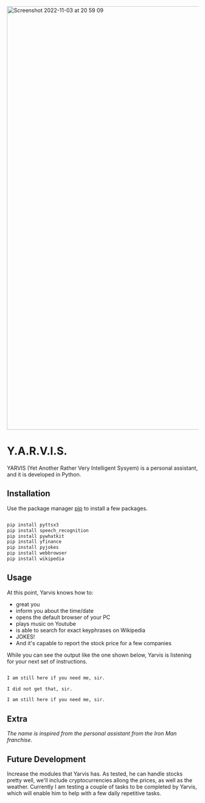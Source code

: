 <img width="1112" alt="Screenshot 2022-11-03 at 20 59 09" src="https://user-images.githubusercontent.com/90323785/199910655-ad099910-1fb3-4ff6-8319-07570aba755d.png">


# Y.A.R.V.I.S.

YARVIS (Yet Another Rather Very Intelligent Sysyem) is a personal assistant, and it is developed in Python.



## Installation

Use the package manager [pip](https://pip.pypa.io/en/stable/) to install a few packages.

```bash

pip install pyttsx3
pip install speech_recognition
pip install pywhatkit
pip install yfinance
pip install pyjokes
pip install webbrowser
pip install wikipedia

```


## Usage

At this point, Yarvis knows how to:
- great you
- inform you about the time/date
- opens the default browser of your PC
- plays music on Youtube
- is able to search for exact keyphrases on Wikipedia
- JOKES!
- And it's capable to report the stock price for a few companies 

While you can see the output like the one shown below, Yarvis is listening for your next set of instructions.

```bash

I am still here if you need me, sir.

I did not get that, sir.

I am still here if you need me, sir.

```



## Extra

<i> The name is inspired from the personal assistant from the Iron Man franchise. </i>



## Future Development

Increase the modules that Yarvis has. As tested, he can handle stocks pretty well, we'll include cryptocurrencies allong the prices, as well as the weather.
Currently I am testing a couple of tasks to be completed by Yarvis, which will enable him to help with a few daily repetitive tasks.
